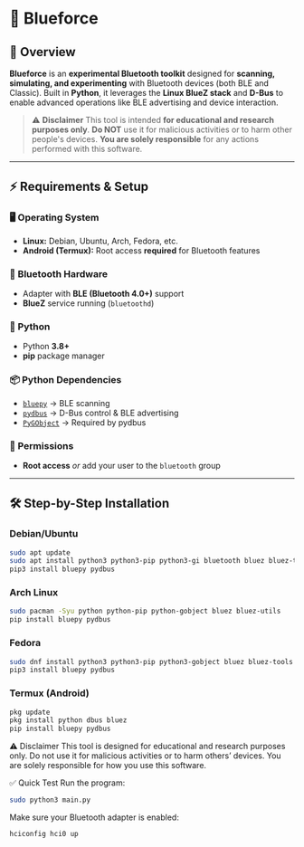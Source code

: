 # 🔵 Blueforce

## 📖 Overview

**Blueforce** is an **experimental Bluetooth toolkit** designed for **scanning, simulating, and experimenting** with Bluetooth devices (both BLE and Classic).
Built in **Python**, it leverages the **Linux BlueZ stack** and **D-Bus** to enable advanced operations like BLE advertising and device interaction.

> ⚠ **Disclaimer**
> This tool is intended **for educational and research purposes only**.
> **Do NOT** use it for malicious activities or to harm other people's devices.
> **You are solely responsible** for any actions performed with this software.

---

## ⚡ Requirements & Setup

### 🖥 Operating System

* **Linux:** Debian, Ubuntu, Arch, Fedora, etc.
* **Android (Termux):** Root access **required** for Bluetooth features

### 📡 Bluetooth Hardware

* Adapter with **BLE (Bluetooth 4.0+)** support
* **BlueZ** service running (`bluetoothd`)

### 🐍 Python

* Python **3.8+**
* **pip** package manager

### 📦 Python Dependencies

* [`bluepy`](https://pypi.org/project/bluepy/) → BLE scanning
* [`pydbus`](https://pypi.org/project/pydbus/) → D-Bus control & BLE advertising
* [`PyGObject`](https://pygobject.readthedocs.io/en/latest/) → Required by pydbus

### 🔑 Permissions

* **Root access** *or* add your user to the `bluetooth` group

---

## 🛠 Step-by-Step Installation

### Debian/Ubuntu
```bash
sudo apt update
sudo apt install python3 python3-pip python3-gi bluetooth bluez bluez-tools
pip3 install bluepy pydbus
```

### Arch Linux
```bash
sudo pacman -Syu python python-pip python-gobject bluez bluez-utils
pip install bluepy pydbus
```

### Fedora
```bash
sudo dnf install python3 python3-pip python3-gobject bluez bluez-tools
pip3 install bluepy pydbus
```

### Termux (Android)
```bash
pkg update
pkg install python dbus bluez
pip install bluepy pydbus
```

⚠️ Disclaimer
This tool is designed for educational and research purposes only.
Do not use it for malicious activities or to harm others’ devices.
You are solely responsible for how you use this software.

✅ Quick Test
Run the program:

```bash
sudo python3 main.py
```

Make sure your Bluetooth adapter is enabled:            
```bash
hciconfig hci0 up
```

